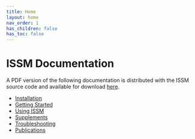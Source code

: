 ```yaml
---
title: Home
layout: home
nav_order: 1
has_children: false
has_toc: false
---
```


# ISSM Documentation
A PDF version of the following documentation is distributed with the ISSM source code and available for download <a href="https://github.com/ISSMteam/ISSM/blob/main/userguide.pdf" target="_blank" type="application/pdf">here</a>.

- <a href="installation">Installation</a>
- <a href="getting-started">Getting Started</a>
- <a href="using-issm">Using ISSM</a>
- <a href="supplements">Supplements</a>
- <a href="troubleshooting">Troubleshooting</a>
- <a href="publications">Publications</a>
